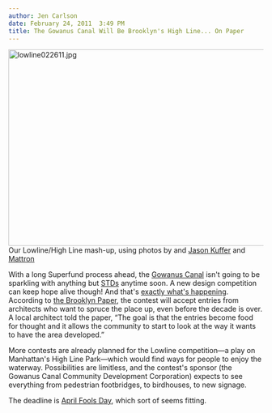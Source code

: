 ```yaml
---
author: Jen Carlson
date: February 24, 2011  3:49 PM
title: The Gowanus Canal Will Be Brooklyn's High Line... On Paper
---
```


<p><span class="mt-enclosure mt-enclosure-image" style="display: inline;"> <img alt="lowline022611.jpg" src="https://web.archive.org/web/20120603051421im_/http://gothamist.com/attachments/arts_jen/lowline022611.jpg" width="640" height="388" class="image-none"> </span><br>
<span class="photo_caption">Our Lowline/High Line mash-up, using photos by  and <a href="https://web.archive.org/web/20120603051421/http://www.flickr.com/photos/digiart2001/3611238793">Jason Kuffer</a> and <a href="https://web.archive.org/web/20120603051421/http://www.flickr.com/photos/mattron/4931643337/">Mattron</a></span></p>

<p>With a long Superfund process ahead, the <a href="https://web.archive.org/web/20120603051421/http://gothamist.com/tags/gowanuscanal">Gowanus Canal</a> isn&apos;t going to be sparkling with anything but <a href="https://web.archive.org/web/20120603051421/http://gothamist.com/2007/10/03/do_not_go_swimm.php">STDs</a> anytime soon. A new design competition can keep hope alive though! And that&apos;s <a href="https://web.archive.org/web/20120603051421/http://www.gowanuslowline.org/">exactly what&apos;s happening</a>. According to <a href="https://web.archive.org/web/20120603051421/http://www.brooklynpaper.com/stories/34/9/dtg_gowanusdesigns_2011_2_25_bk.html">the Brooklyn Paper</a>, the contest will accept entries from architects who want to spruce the place up, even before the decade is over. A local architect told the paper, &#x201C;The goal is that the entries become food for thought and it allows the community to start to look at the way it wants to have the area developed.&#x201D;</p>

<p>More contests are already planned for the Lowline competition&#x2014;a play on Manhattan&apos;s High Line Park&#x2014;which would find ways for people to enjoy the waterway. Possibilities are limitless, and the contest&apos;s sponsor (the Gowanus Canal Community Development Corporation) expects to see everything from pedestrian footbridges, to birdhouses, to new signage. </p>

<p>The deadline is <a href="https://web.archive.org/web/20120603051421/http://www.gowanuslowline.org/register.html">April Fools Day</a>, which sort of seems fitting.</p>